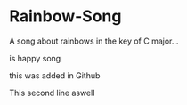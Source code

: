 # Rainbow-Song
A song about rainbows in the key of C major...

is happy song 

this was added in Github

This second line aswell
